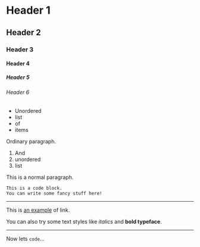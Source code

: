 # Header 1
## Header 2
### Header 3
#### Header 4
##### Header 5
###### Header 6

+ Unordered 
+ list
+ of
+ items

Ordinary paragraph.

1. And 
4. unordered
5. list

This is a normal paragraph.

	This is a code block.
	You can write some fancy stuff here!

***

This is [an example](http://google.com) of link.

You can also try some text styles like *italics* and **bold typeface**.

***

Now lets `code`...